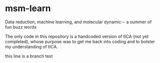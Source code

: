 # msm-learn
Data reduction, machine learning, and molecular dynamic-- a summer of fun buzz words

The only code in this repository is a handcoded version of tICA (not yet completed), whose purpose was to get me back into coding and to bolster my understanding of tICA.

this line is a branch test
